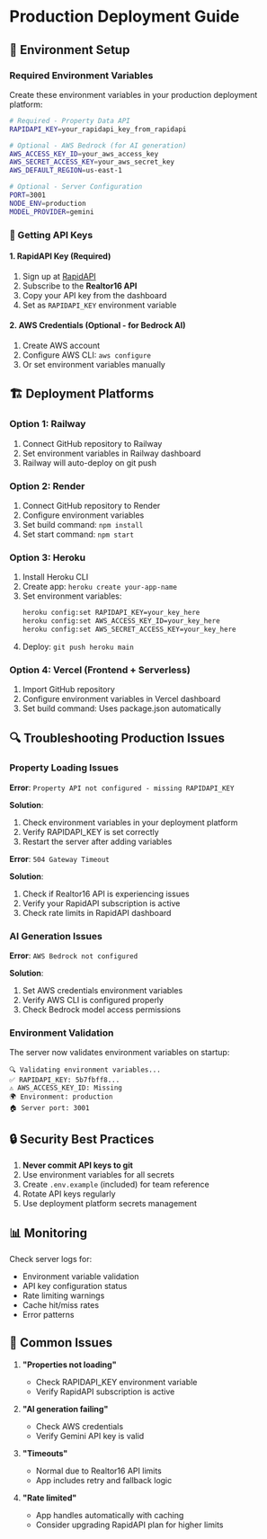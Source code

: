 # Production Deployment Guide

## 🚀 Environment Setup

### Required Environment Variables

Create these environment variables in your production deployment platform:

```bash
# Required - Property Data API
RAPIDAPI_KEY=your_rapidapi_key_from_rapidapi

# Optional - AWS Bedrock (for AI generation)
AWS_ACCESS_KEY_ID=your_aws_access_key
AWS_SECRET_ACCESS_KEY=your_aws_secret_key  
AWS_DEFAULT_REGION=us-east-1

# Optional - Server Configuration
PORT=3001
NODE_ENV=production
MODEL_PROVIDER=gemini
```

### 🔐 Getting API Keys

#### 1. RapidAPI Key (Required)
1. Sign up at [RapidAPI](https://rapidapi.com)
2. Subscribe to the **Realtor16 API**
3. Copy your API key from the dashboard
4. Set as `RAPIDAPI_KEY` environment variable

#### 2. AWS Credentials (Optional - for Bedrock AI)
1. Create AWS account
2. Configure AWS CLI: `aws configure`
3. Or set environment variables manually

## 🏗️ Deployment Platforms

### Option 1: Railway
1. Connect GitHub repository to Railway
2. Set environment variables in Railway dashboard
3. Railway will auto-deploy on git push

### Option 2: Render
1. Connect GitHub repository to Render
2. Configure environment variables
3. Set build command: `npm install`
4. Set start command: `npm start`

### Option 3: Heroku
1. Install Heroku CLI
2. Create app: `heroku create your-app-name`
3. Set environment variables:
   ```bash
   heroku config:set RAPIDAPI_KEY=your_key_here
   heroku config:set AWS_ACCESS_KEY_ID=your_key_here
   heroku config:set AWS_SECRET_ACCESS_KEY=your_key_here
   ```
4. Deploy: `git push heroku main`

### Option 4: Vercel (Frontend + Serverless)
1. Import GitHub repository
2. Configure environment variables in Vercel dashboard
3. Set build command: Uses package.json automatically

## 🔍 Troubleshooting Production Issues

### Property Loading Issues

**Error**: `Property API not configured - missing RAPIDAPI_KEY`

**Solution**: 
1. Check environment variables in your deployment platform
2. Verify RAPIDAPI_KEY is set correctly
3. Restart the server after adding variables

**Error**: `504 Gateway Timeout`

**Solution**:
1. Check if Realtor16 API is experiencing issues
2. Verify your RapidAPI subscription is active
3. Check rate limits in RapidAPI dashboard

### AI Generation Issues

**Error**: `AWS Bedrock not configured`

**Solution**:
1. Set AWS credentials environment variables
2. Verify AWS CLI is configured properly
3. Check Bedrock model access permissions

### Environment Validation

The server now validates environment variables on startup:

```
🔍 Validating environment variables...
✅ RAPIDAPI_KEY: 5b7fbff8...
⚠️ AWS_ACCESS_KEY_ID: Missing
🌍 Environment: production
🏠 Server port: 3001
```

## 🔒 Security Best Practices

1. **Never commit API keys to git**
2. Use environment variables for all secrets
3. Create `.env.example` (included) for team reference
4. Rotate API keys regularly
5. Use deployment platform secrets management

## 📊 Monitoring

Check server logs for:
- Environment variable validation
- API key configuration status  
- Rate limiting warnings
- Cache hit/miss rates
- Error patterns

## 🚨 Common Issues

1. **"Properties not loading"**
   - Check RAPIDAPI_KEY environment variable
   - Verify RapidAPI subscription is active

2. **"AI generation failing"**
   - Check AWS credentials
   - Verify Gemini API key is valid

3. **"Timeouts"**
   - Normal due to Realtor16 API limits
   - App includes retry and fallback logic

4. **"Rate limited"**
   - App handles automatically with caching
   - Consider upgrading RapidAPI plan for higher limits